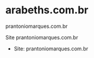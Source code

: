 arabeths.com.br
===============

prantoniomarques.com.br

Site prantoniomarques.com.br

+ Site: prantoniomarques.com.br

